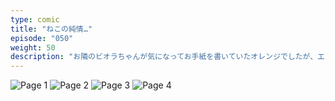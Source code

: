```yaml
---
type: comic
title: "ねこの純情…"
episode: "050"
weight: 50
description: "お隣のビオラちゃんが気になってお手紙を書いていたオレンジでしたが、エミリーに見つかって慌てて隠しました… 😭"
---
```


![Page 1](name-1.jpg)
![Page 2](name-2.jpg)
![Page 3](name-3.jpg)
![Page 4](name-4.jpg)
